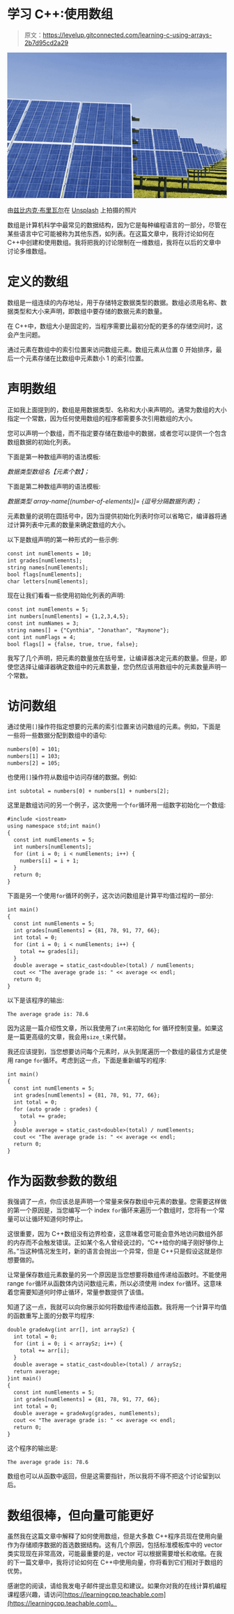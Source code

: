 # 学习 C++:使用数组

> 原文：<https://levelup.gitconnected.com/learning-c-using-arrays-2b7d95cd2a29>

![](img/86915de8031a1592f16e23ea83f1211e.png)

由[兹比内克·布里瓦尔](https://unsplash.com/@zburival?utm_source=medium&utm_medium=referral)在 [Unsplash](https://unsplash.com?utm_source=medium&utm_medium=referral) 上拍摄的照片

数组是计算机科学中最常见的数据结构，因为它是每种编程语言的一部分，尽管在某些语言中它可能被称为其他东西，如列表。在这篇文章中，我将讨论如何在 C++中创建和使用数组。我将把我的讨论限制在一维数组，我将在以后的文章中讨论多维数组。

# 定义的数组

数组是一组连续的内存地址，用于存储特定数据类型的数据。数组必须用名称、数据类型和大小来声明，即数组中要存储的数据元素的数量。

在 C++中，数组大小是固定的，当程序需要比最初分配的更多的存储空间时，这会产生问题。

通过元素在数组中的索引位置来访问数组元素。数组元素从位置 0 开始排序，最后一个元素存储在比数组中元素数小 1 的索引位置。

# 声明数组

正如我上面提到的，数组是用数据类型、名称和大小来声明的。通常为数组的大小指定一个常数，因为任何使用数组的程序都需要多次引用数组的大小。

您可以声明一个数组，而不指定要存储在数组中的数据，或者您可以提供一个包含数组数据的初始化列表。

下面是第一种数组声明的语法模板:

*数据类型数组名【元素个数】；*

下面是第二种数组声明的语法模板:

*数据类型 array-name[(number-of-elements)]= {逗号分隔数据列表}；*

元素数量的说明在圆括号中，因为当提供初始化列表时你可以省略它，编译器将通过计算列表中元素的数量来确定数组的大小。

以下是数组声明的第一种形式的一些示例:

```
const int numElements = 10;
int grades[numElements];
string names[numElements];
bool flags[numElements];
char letters[numElements];
```

现在让我们看看一些使用初始化列表的声明:

```
const int numElements = 5;
int numbers[numElements] = {1,2,3,4,5};
const int numNames = 3;
string names[] = {"Cynthia", "Jonathan", "Raymone"};
cont int numFlags = 4;
bool flags[] = {false, true, true, false};
```

我写了几个声明，把元素的数量放在括号里，让编译器决定元素的数量。但是，即使您选择让编译器确定数组中的元素数量，您仍然应该用数组中的元素数量声明一个常数。

# 访问数组

通过使用`[]`操作符指定想要的元素的索引位置来访问数组的元素。例如，下面是一些将一些数据分配到数组中的语句:

```
numbers[0] = 101;
numbers[1] = 103;
numbers[2] = 105;
```

也使用`[]`操作符从数组中访问存储的数据。例如:

```
int subtotal = numbers[0] + numbers[1] + numbers[2];
```

这里是数组访问的另一个例子，这次使用一个`for`循环用一组数字初始化一个数组:

```
#include <iostream>
using namespace std;int main()
{
  const int numElements = 5;
  int numbers[numElements];
  for (int i = 0; i < numElements; i++) {
    numbers[i] = i + 1;
  }
  return 0;
}
```

下面是另一个使用`for`循环的例子，这次访问数组是计算平均值过程的一部分:

```
int main()
{
  const int numElements = 5;
  int grades[numElements] = {81, 78, 91, 77, 66};
  int total = 0;
  for (int i = 0; i < numElements; i++) {
    total += grades[i];
  }
  double average = static_cast<double>(total) / numElements;
  cout << "The average grade is: " << average << endl;
  return 0;
}
```

以下是该程序的输出:

```
The average grade is: 78.6
```

因为这是一篇介绍性文章，所以我使用了`int`来初始化 for 循环控制变量。如果这是一篇更高级的文章，我会用`size_t`来代替。

我还应该提到，当您想要访问每个元素时，从头到尾遍历一个数组的最佳方式是使用 range `for`循环。考虑到这一点，下面是重新编写的程序:

```
int main()
{
  const int numElements = 5;
  int grades[numElements] = {81, 78, 91, 77, 66};
  int total = 0;
  for (auto grade : grades) {
    total += grade;
  }
  double average = static_cast<double>(total) / numElements;
  cout << "The average grade is: " << average << endl;
  return 0;
}
```

# 作为函数参数的数组

我强调了一点，你应该总是声明一个常量来保存数组中元素的数量。您需要这样做的第一个原因是，当您编写一个 index `for`循环来遍历一个数组时，您将有一个常量可以让循环知道何时停止。

这很重要，因为 C++数组没有边界检查，这意味着您可能会意外地访问数组外部的内存而不会触发错误。正如某个名人曾经说过的，“C++给你的绳子刚好够你上吊。”当这种情况发生时，新的语言会抛出一个异常，但是 C++只是假设这就是你想要做的。

让常量保存数组元素数量的另一个原因是当您想要将数组传递给函数时。不能使用 range `for`循环从函数体内访问数组元素，所以必须使用 index `for`循环。这意味着您需要知道何时停止循环，常量参数提供了该值。

知道了这一点，我就可以向你展示如何将数组传递给函数。我将用一个计算平均值的函数重写上面的分数平均程序:

```
double gradeAvg(int arr[], int arraySz) {
  int total = 0;
  for (int i = 0; i < arraySz; i++) {
    total += arr[i];
  }
  double average = static_cast<double>(total) / arraySz;
  return average;
}int main()
{
  const int numElements = 5;
  int grades[numElements] = {81, 78, 91, 77, 66};
  int total = 0;
  double average = gradeAvg(grades, numElements);
  cout << "The average grade is: " << average << endl;
  return 0;
}
```

这个程序的输出是:

```
The average grade is: 78.6
```

数组也可以从函数中返回，但是这需要指针，所以我将不得不把这个讨论留到以后。

# 数组很棒，但向量可能更好

虽然我在这篇文章中解释了如何使用数组，但是大多数 C++程序员现在使用向量作为存储顺序数据的首选数据结构。这有几个原因，包括标准模板库中的 vector 类实现现在非常高效，可能最重要的是，vector 可以根据需要增长和收缩。在我的下一篇文章中，我将讨论如何在 C++中使用向量，你将看到它们相对于数组的优势。

感谢您的阅读，请给我发电子邮件提出意见和建议。如果你对我的在线计算机编程课程感兴趣，请访问[https://learningcpp.teachable.com](https://learningcpp.teachable.com)。